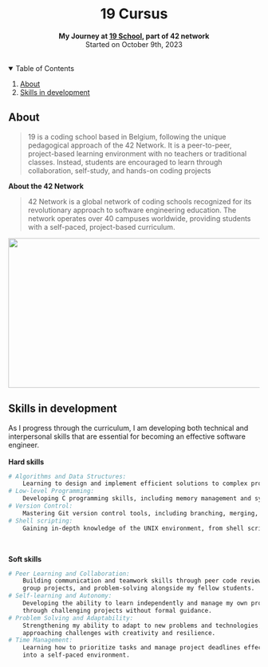 <div align="center">
  <h1>19 Cursus</h1> 
  <p><strong>My Journey at <a href="https://campus19.be/">19 School</a>, part of 42 network</strong></br>
  Started on October 9th, 2023 </p>
  </br>
</div>

<!-- TABLE OF CONTENTS -->
<details open>
  <summary>Table of Contents</summary>
  
  1. [About](#about)
  2. [Skills in development](#skills)

</details>

<a id="#about"></a>
## About
> 19 is a coding school based in Belgium, following the unique pedagogical approach of the 42 Network. It is a peer-to-peer, project-based learning environment with no teachers or traditional classes. Instead, students are encouraged to learn through collaboration, self-study, and hands-on coding projects

**About the 42 Network**

> 42 Network is a global network of coding schools recognized for its revolutionary approach to software engineering education. The network operates over 40 campuses worldwide, providing students with a self-paced, project-based curriculum.

<img src="https://github.com/Tayra46/19-Cursus/blob/6e9244d8ed9bfa257348af0eee045becb093f315/19-campus.jpeg" width="1000" height="300"></img>

<a id="#skills"></a>

## Skills in development

As I progress through the curriculum, I am developing both technical and interpersonal skills that are essential for becoming an effective software engineer.\
</br>
**Hard skills**
```bash
# Algorithms and Data Structures:
    Learning to design and implement efficient solutions to complex problems.
# Low-level Programming:
    Developing C programming skills, including memory management and systems programming.
# Version Control:
    Mastering Git version control tools, including branching, merging, and collaborative workflows.
# Shell scripting:
    Gaining in-depth knowledge of the UNIX environment, from shell scripting to process management.
```
</br>

**Soft skills**
```bash
# Peer Learning and Collaboration:
    Building communication and teamwork skills through peer code reviews,
    group projects, and problem-solving alongside my fellow students.
# Self-learning and Autonomy:
    Developing the ability to learn independently and manage my own progress
    through challenging projects without formal guidance.
# Problem Solving and Adaptability:
    Strengthening my ability to adapt to new problems and technologies,
    approaching challenges with creativity and resilience.
# Time Management:
    Learning how to prioritize tasks and manage project deadlines effectively
    into a self-paced environment.
```
